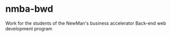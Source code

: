 # nmba-bwd
Work for the students of the NewMan's business accelerator Back-end web development program
